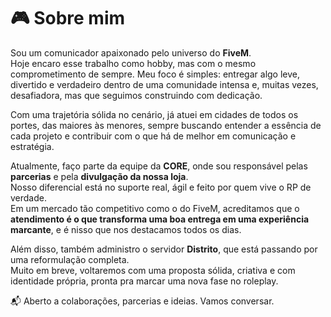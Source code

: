 # 🎮 Sobre mim

Sou um comunicador apaixonado pelo universo do **FiveM**.  
Hoje encaro esse trabalho como hobby, mas com o mesmo comprometimento de sempre. Meu foco é simples: entregar algo leve, divertido e verdadeiro dentro de uma comunidade intensa e, muitas vezes, desafiadora, mas que seguimos construindo com dedicação.

Com uma trajetória sólida no cenário, já atuei em cidades de todos os portes, das maiores às menores, sempre buscando entender a essência de cada projeto e contribuir com o que há de melhor em comunicação e estratégia.

Atualmente, faço parte da equipe da **CORE**, onde sou responsável pelas **parcerias** e pela **divulgação da nossa loja**.  
Nosso diferencial está no suporte real, ágil e feito por quem vive o RP de verdade.  
Em um mercado tão competitivo como o do FiveM, acreditamos que o **atendimento é o que transforma uma boa entrega em uma experiência marcante**, e é nisso que nos destacamos todos os dias.

Além disso, também administro o servidor **Distrito**, que está passando por uma reformulação completa.  
Muito em breve, voltaremos com uma proposta sólida, criativa e com identidade própria, pronta pra marcar uma nova fase no roleplay.

📬 Aberto a colaborações, parcerias e ideias. Vamos conversar.

